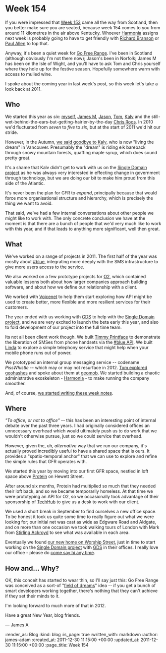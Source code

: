 Week 154
========

If you were impressed that [Week 153](/week-153) came all the way from Scotland, then you better make sure you are seated, because week 154 comes to you from around 11 kilometres in the air above Kentucky. Whoever [Harmonia][] assigns next week is probably going to have to get friendly with [Richard Branson](http://www.virgingalactic.com/) or [Paul Allen](http://www.bbc.co.uk/news/world-us-canada-16171482) to top that.

Anyway, it's been a quiet week for [Go Free Range](/). I've been in Scotland (although obviously I'm not there now); Jason's been in Norfolk; James M has been on the Isle of Wight, and you'll have to ask Tom and Chris yourself where they hole up for the festive season. Hopefully somewhere warm with access to mulled wine.

I spoke about the coming year in last week's post, so this week let's take a look back at 2011.

Who
---

We started this year as _six_: [myself][me], [James M][], [Jason][], [Tom][], [Kalv][] and the still-wet-behind-the-ears-but-getting-hairier-by-the-day [Chris Roos][Chris]. In 2010 we'd fluctuated from _seven_ to _five_ to _six_, but at the start of 2011 we'd hit our stride.

However, in the Autumn, [we said goodbye to Kalv](/kalv-goes-west), who is now "living the dream" in Vancouver. Presumably the "dream" is riding elk bareback through snowy mountain forests, quaffing maple syrup, which does sound pretty great.

It's a shame that Kalv didn't get to work with us on the [Single Domain project][] as he was always very interested in effecting change in government through technology, but we are doing our bit to make him proud from this side of the Atlantic.

It's never been the plan for GFR to _expand_, principally because that would force more organisational structure and hierarchy, which is precisely the thing we want to avoid.

That said, we've had a few internal conversations about other people we might like to work with. The only concrete conclusion we have at the moment is that there are a bunch of people that we'd very much like to work with this year, and if that leads to anything more significant, well then great.


What
----

We've worked on a range of projects in 2011. The first half of the year was mostly about [#blue][], integrating more deeply with the SMS infrastructure to give more users access to the service.

We also worked on a few prototype projects for [O2][], which contained valuable lessons both about how larger companies approach building software, and about how we define our relationship with a client.

We worked with [Voicenet][] to help them start exploring how API might be used to create better, more flexible and more resilient services for their customers.

The year ended with us working with [GDS][] to help with the [Single Domain project][], and we are very excited to launch the beta early this year, and also to fold development of our project into the full time team.

Its not all been client work though. We built [Timmy Printface](/timmy) to demonstrate the liberation of SMSes from phone handsets via the [#blue API][]. We built [Linda][] to explore a simple telephony service that might help when your mobile phone runs out of power.

We prototyped an internal group messaging service -- codename _PissWhistle_ -- which may or may not resurface in 2012. [Tom explored geohashes][geohash-explorer] and spoke about them at [geomob][]. We started building a chaotic administrative exoskeleton - [Harmonia][] - to make running the company smoother.

And, of course, [we started writing these week notes](/week-138).


Where
-----

_"To office, or not to office"_ -- this has been an interesting point of internal debate over the past three years. I had originally considered offices an unnecessary overhead which would ultimately push us to do work that we wouldn't otherwise pursue, just so we could service that overhead.

However, given the, uh, _alternative_ way that we run our company, it's actually proved incredibly useful to have a shared space that is ours. It provides a "spatio-temporal anchor" that we can use to explore and refine the simple rules that GFR operates with.

We started this year by moving into our first GFR space, nestled in loft space above [Protein][] on Hewett Street.

After around six months, Protein had multiplied so much that they needed their loft back, and so we became temporarily homeless. At that time we were prototyping an API for O2, so we occasionally took advantage of their sponsorship of [TechHub][] to give us a desk to work with our client.

We used a short break in September to find ourselves a new office space. To be honest it took us quite some time to really figure out what we were looking for; our initial net was cast as wide as Edgware Road and Aldgate, and on more than one occasion we took walking tours of London with Mark from [Stirling Ackroyd][] to see what was available in each area.

Eventually we found [our new home on Worship Street][office], just in time to start working on the [Single Domain project][] with [GDS][] in their offices. I really love our office - please do [come say hi any time][office].



How and... Why?
----

OK, this conceit has started to wear thin, so I'll say just this: Go Free Range was conceived as a sort-of "[field of dreams](http://en.wikipedia.org/wiki/Field_of_Dreams)" idea -- if you get a bunch of smart developers working together, there's nothing that they can't achieve if they set their minds to it.

I'm looking forward to much more of that in 2012.

Have a great New Year, blog friends.

&mdash; James A


[me]: /james-adam
[Jason]: /jason-cale
[Chris]: /chris-roos
[Tom]: /tom-ward
[James M]: /james-mead
[Kalv]: http://www.kalv.co.uk
[office]: /contact
[Single Domain project]: /government-single-domain
[GDS]: http://digital.cabinetoffice.gov.uk/
[O2]: http://o2labs.co.uk/
[#blue]: /hashblue
[#blue API]: https://api.hashblue.com
[Stirling Ackroyd]: http://www.stirlingackroyd.com
[TechHub]: http://www.techhub.com
[Protein]: http://prote.in
[Harmonia]: http://exciting.io/harmonia
[Linda]: /linda-reads-your-numbers
[Voicenet]: /voicenet
[geohash-explorer]: http://geohash.gofreerange.com/
[geomob]: http://geomobldn.org/post/43642064870/next-geomob-day-24th-of-november

:render_as: Blog
:kind: blog
:is_page: true
:written_with: markdown
:author: james-adam
:created_at: 2011-12-30 11:15:00 +00:00
:updated_at: 2011-12-30 11:15:00 +00:00
:page_title: Week 154
